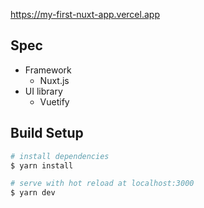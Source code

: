 https://my-first-nuxt-app.vercel.app

## Spec

- Framework
  - Nuxt.js
- UI library
  - Vuetify

## Build Setup

```bash
# install dependencies
$ yarn install

# serve with hot reload at localhost:3000
$ yarn dev
```

